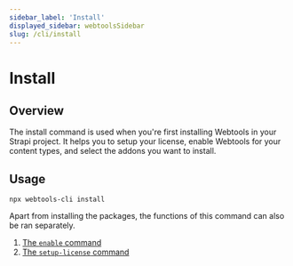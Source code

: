 ```yaml
---
sidebar_label: 'Install'
displayed_sidebar: webtoolsSidebar
slug: /cli/install
---
```


# Install

## Overview

The install command is used when you're first installing Webtools in your Strapi project. It helps you to setup your license, enable Webtools for your content types, and select the addons you want to install.

## Usage

```
npx webtools-cli install
```

Apart from installing the packages, the functions of this command can also be ran separately.

1. [The `enable` command](/cli/enable)
2. [The `setup-license` command](/cli/setup-license)
